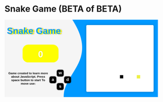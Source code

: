 # Snake Game (BETA of BETA)


![Captura de tela](https://github.com/4ly-a/snake-game/blob/master/screen/tela.png)


